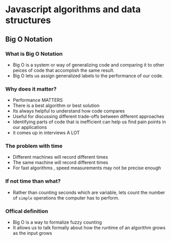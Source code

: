 # Javascript algorithms and data structures

## Big O Notation

### What is Big O Notation

- Big O is a system or way of generalizing code and comparing it to other peices of code that accomplish the same result.
- Big O lets us assign generalized labels to the performance of our code.

### Why does it matter?

- Performance MATTERS
- There is a best algorithm or best solution
- Its always helpful to understand how code compares
- Useful for discussing different trade-offs between different approaches
- Identifying parts of code that is inefficient can help us find pain points in our applications
- it comes up in interviews A LOT

### The problem with time

- Different machines will record different times
- The same machine will record different times
- For fast algorithms , speed measurements may not be precise enough

### If not time than what?

- Rather than counting seconds which are variable, lets count the number of `simple` operations the computer has to perform.

### Offical definition

- Big O is a way to formalize fuzzy counting
- It allows us to talk formally about how the runtime of an algorithm grows as the input grows
